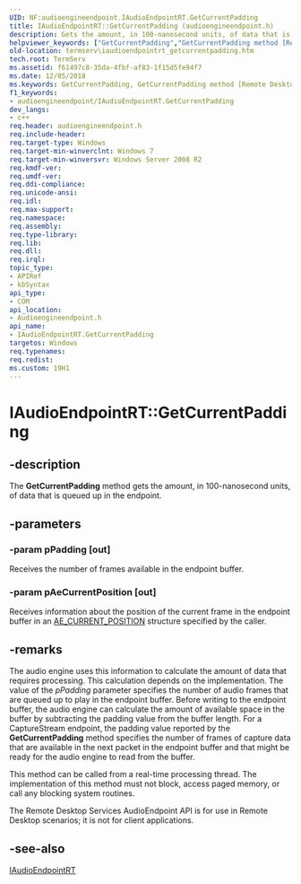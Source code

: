 ```yaml
---
UID: NF:audioengineendpoint.IAudioEndpointRT.GetCurrentPadding
title: IAudioEndpointRT::GetCurrentPadding (audioengineendpoint.h)
description: Gets the amount, in 100-nanosecond units, of data that is queued up in the endpoint.helpviewer_keywords: ["GetCurrentPadding","GetCurrentPadding method [Remote Desktop Services]","GetCurrentPadding method [Remote Desktop Services]","IAudioEndpointRT interface","IAudioEndpointRT interface [Remote Desktop Services]","GetCurrentPadding method","IAudioEndpointRT.GetCurrentPadding","IAudioEndpointRT::GetCurrentPadding","audioengineendpoint/IAudioEndpointRT::GetCurrentPadding","termserv.iaudioendpointrt_getcurrentpadding"]
old-location: termserv\iaudioendpointrt_getcurrentpadding.htm
tech.root: TermServ
ms.assetid: f61497c8-35da-4fbf-af83-1f15d5fe94f7
ms.date: 12/05/2018
ms.keywords: GetCurrentPadding, GetCurrentPadding method [Remote Desktop Services], GetCurrentPadding method [Remote Desktop Services],IAudioEndpointRT interface, IAudioEndpointRT interface [Remote Desktop Services],GetCurrentPadding method, IAudioEndpointRT.GetCurrentPadding, IAudioEndpointRT::GetCurrentPadding, audioengineendpoint/IAudioEndpointRT::GetCurrentPadding, termserv.iaudioendpointrt_getcurrentpadding
f1_keywords:
- audioengineendpoint/IAudioEndpointRT.GetCurrentPadding
dev_langs:
- c++
req.header: audioengineendpoint.h
req.include-header: 
req.target-type: Windows
req.target-min-winverclnt: Windows 7
req.target-min-winversvr: Windows Server 2008 R2
req.kmdf-ver: 
req.umdf-ver: 
req.ddi-compliance: 
req.unicode-ansi: 
req.idl: 
req.max-support: 
req.namespace: 
req.assembly: 
req.type-library: 
req.lib: 
req.dll: 
req.irql: 
topic_type:
- APIRef
- kbSyntax
api_type:
- COM
api_location:
- Audioengineendpoint.h
api_name:
- IAudioEndpointRT.GetCurrentPadding
targetos: Windows
req.typenames: 
req.redist: 
ms.custom: 19H1
---
```


# IAudioEndpointRT::GetCurrentPadding


## -description


The <b>GetCurrentPadding</b> method gets the amount, in 100-nanosecond units, of data that is queued up in the endpoint.


## -parameters




### -param pPadding [out]

Receives the number of frames available in the endpoint buffer.


### -param pAeCurrentPosition [out]

Receives information about the position of the  current frame in the endpoint buffer in an <a href="https://docs.microsoft.com/windows/desktop/api/audioengineendpoint/ns-audioengineendpoint-ae_current_position">AE_CURRENT_POSITION</a> structure specified by the caller.


## -remarks



The audio engine uses this information to calculate the amount of data that requires processing.
    This calculation depends on the implementation.
    The  value of the <i>pPadding</i> parameter specifies the number of audio frames that are queued up to play in the endpoint buffer. Before writing to the endpoint buffer, the audio engine can calculate the amount of available space in the buffer by subtracting the padding value from the buffer length. For a CaptureStream endpoint, the padding value reported by the <b>GetCurrentPadding</b> method specifies the number of frames of capture data that are available in the next packet in the endpoint buffer and that might be ready for the audio engine to read from the buffer.

This method can be called from a real-time processing thread. The
    implementation of this method must not block, access
    paged memory, or call any blocking system routines.

The Remote Desktop Services AudioEndpoint API is for use in Remote Desktop scenarios; it is not for client applications.




## -see-also




<a href="https://docs.microsoft.com/windows/desktop/api/audioengineendpoint/nn-audioengineendpoint-iaudioendpointrt">IAudioEndpointRT</a>
 

 

